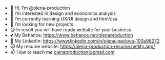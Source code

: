 - 👋 Hi, I’m @olena-production
- 👀 I’m interested in design and economics analysis
- 🌱 I’m currently learning UX/UI design and html/css
- 💞️ I’m looking for new projects.
- 😃 In result you will have ready website for your business
- 💕 My Behance: https://www.behance.net/olenaproduction
- 🤳 My LinkedIn: https://www.linkedin.com/in/olena-pavlova-100a98272
- 😺 My resume website: https://olena-production-resume.netlify.app/
- 📫 How to reach me olenaproduction@gmail.com
